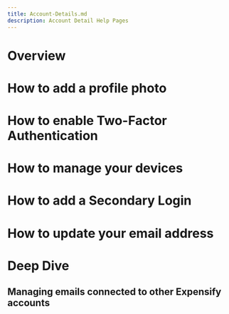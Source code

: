 ```yaml
---
title: Account-Details.md
description: Account Detail Help Pages
---
```

<!-- The lines above are required by Jekyll to process the .md file -->

# Overview
<!--
The Account Details section of your account is where you can update your profile photo, enable 2FA, and change the email address associated with your account. 

You can have multiple email addresses tied to your account to make it easier to submit expenses or manage your account. Let’s go over how to configure the various account settings located under the Account Details section of your Expensify account. 

-->

# How to add a profile photo
<!--

To update your name or add a profile photo, navigate to Settings > Account > Account Details. Under “Your Profile” you’ll notice a profile picture thumbnail, click “edit photo” underneath to update the profile image. 

-->

# How to enable Two-Factor Authentication
<!--

Setting up Two-factor Authentication is one of the best ways to secure your account. This can be enabled individually in your account settings by following **Settings** > **Accounts** > **Account Details** > **Two Factor Authentication** and toggle the switch to **Enabled.**

Save or download your **Recovery Codes.** It’s important to keep these safe! You WILL lose access to your account if you cannot use your authenticator app and do not have your recovery codes.

Use your favorite authenticator app to connect to Expensify using the QR code or click the link to enter the secret key manually.

Once connected, quickly enter the code generated by your app into Expensify before the timeframe runs out!

-->

# How to manage your devices
<!--

You can access your Expensify account on multiple devices, which allows for easy access to your account data. By heading to **Settings** > **Account** > **Account Details** > **Device Management**, you can review the devices that have access to your account. 

From that same place in your account, you can remove any devices that should no longer have access. To do this, select the **Revoke** button next to each device you wish to remove access to your account. 
-->

# How to add a Secondary Login
<!--
A Secondary Login is helpful if you have multiple email addresses and don’t necessarily need multiple Expensify accounts. By adding additional emails to your Expensify account, you can use them to forward receipts to receipts@expensify.com and they will be uploaded to your main Expensify account. To get this added to your account, follow these steps:

1. Log in to your Expensify account through a web browser at www.expensify.com. Please note that this process cannot be completed using the mobile app; it must be done from the website at expensify.com.
2. Navigate to **Settings** > **Account** > **Account Details**. Scroll down to find the 'Secondary Logins' section, then click the 'Add Secondary Login' button.
3. Input the email address or mobile phone number you wish to add, ensuring you include the international code if applicable.
4. You will receive a prompt to enter the Magic Code, which will be sent to the email address you're adding as a secondary login.

-->

# How to update your email address
<!--

Once a Secondary Login is added to your account, you can make it your primary email address. The primary address on an Expensify account is the address that will receive email notifications and updates regarding the account. Any new email addresses must be added as a secondary login before they can be made a primary address. 

1. Log in to your Expensify account through a web browser at www.expensify.com. Please note that this process cannot be completed using the mobile app; it must be done from the website at expensify.com.
2. Navigate to **Settings** > **Account** > **Account Details**. Scroll down to find the 'Secondary Logins' section, then select the **"Make Primary"** button next to the email address.
You can keep the old address as a secondary login or delete email addresses by selecting the **"Remove"** button. 
 
-->

# Deep Dive
## Managing emails connected to other Expensify accounts
<!--
A secondary login can only be added if it is not linked to an existing account. If you have two email addresses with Expensify accounts linked to them, you'll need to merge them instead. 

Alternatively, you can remove a personal email address from a previous work/organization account to use it elsewhere.

Is your Secondary Login (personal email) validated in your company account? If so, do the following:
1. Navigate to expensify.com
2. Log in using your validated Secondary Login
3. Navigate to **Account** > **Settings** > **Account Details** > **Secondary Logins**
4. Remove your personal email address from the account by clicking the **"Remove"** button next to your email

Is your Secondary Login (personal email) invalidated in your company account? If so, do the following:
1. Navigate to expensify.com
2. Enter your invalidated secondary login email address
3. You will be presented with a confirmation message saying Expensify sent you an email with a validation link
4. Head to your personal email account and follow the prompts
5. You'll receive a link in the email to click that will unlink the two accounts

-->
